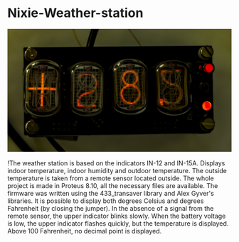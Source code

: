# Nixie-Weather-station

![alt text](image.jpg "Result")​

!The weather station is based on the indicators IN-12 and IN-15A. Displays indoor temperature, indoor humidity and outdoor temperature. The outside temperature is taken from a remote sensor located outside.
The whole project is made in Proteus 8.10, all the necessary files are available. The firmware was written using the 433_transaver library and Alex Gyver's libraries.
It is possible to display both degrees Celsius and degrees Fahrenheit (by closing the jumper).
In the absence of a signal from the remote sensor, the upper indicator blinks slowly. When the battery voltage is low, the upper indicator flashes quickly, but the temperature is displayed. Above 100 Fahrenheit, no decimal point is displayed.
